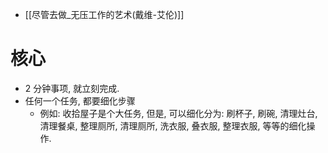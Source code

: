 - [[尽管去做_无压工作的艺术(戴维-艾伦)]]

# 核心
- 2 分钟事项, 就立刻完成.
- 任何一个任务, 都要细化步骤
	- 例如: 收拾屋子是个大任务, 但是, 可以细化分为: 刷杯子, 刷碗, 清理灶台, 清理餐桌, 整理厕所, 清理厕所, 洗衣服, 叠衣服, 整理衣服, 等等的细化操作. 


